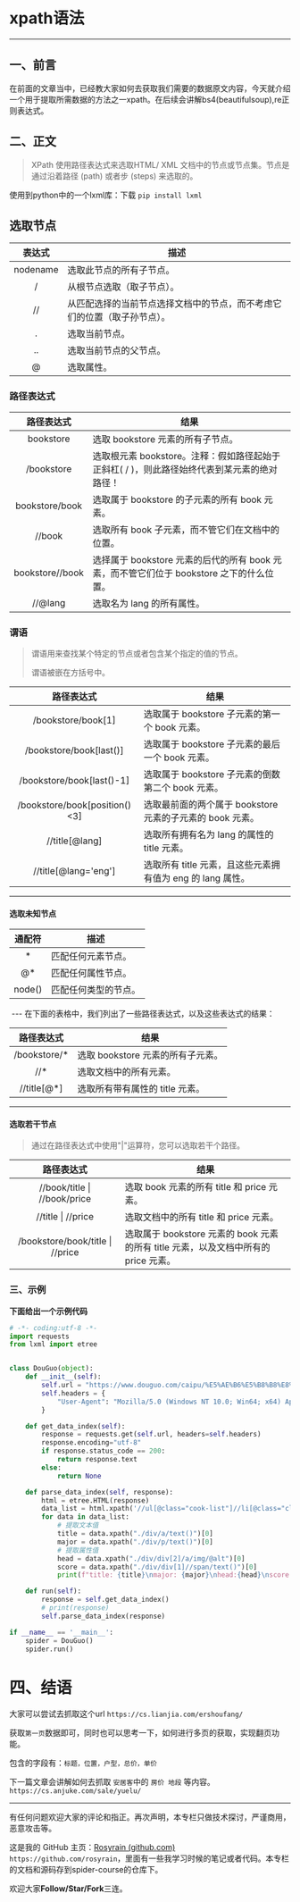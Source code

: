 # xpath语法

------

## 一、前言

​	在前面的文章当中，已经教大家如何去获取我们需要的数据原文内容，今天就介绍一个用于提取所需数据的方法之一xpath。在后续会讲解bs4(beautifulsoup),re正则表达式。



## 二、正文

> XPath 使用路径表达式来选取HTML/ XML 文档中的节点或节点集。节点是通过沿着路径 (path) 或者步 (steps) 来选取的。

使用到python中的一个lxml库：下载 `pip install lxml`

## 选取节点

|  表达式  | 描述                                                         |
| :------: | ------------------------------------------------------------ |
| nodename | 选取此节点的所有子节点。                                     |
|    /     | 从根节点选取（取子节点）。                                   |
|    //    | 从匹配选择的当前节点选择文档中的节点，而不考虑它们的位置（取子孙节点）。 |
|    .     | 选取当前节点。                                               |
|    ..    | 选取当前节点的父节点。                                       |
|    @     | 选取属性。                                                   |



### 路径表达式

|   路径表达式    | 结果                                                         |
| :-------------: | ------------------------------------------------------------ |
|    bookstore    | 选取 bookstore 元素的所有子节点。                            |
|   /bookstore    | 选取根元素 bookstore。注释：假如路径起始于正斜杠( / )，则此路径始终代表到某元素的绝对路径！ |
| bookstore/book  | 选取属于 bookstore 的子元素的所有 book 元素。                |
|     //book      | 选取所有 book 子元素，而不管它们在文档中的位置。             |
| bookstore//book | 选择属于 bookstore 元素的后代的所有 book 元素，而不管它们位于 bookstore 之下的什么位置。 |
|     //@lang     | 选取名为 lang 的所有属性。                                   |



### 谓语

> 谓语用来查找某个特定的节点或者包含某个指定的值的节点。
>
> 谓语被嵌在方括号中。

|          路径表达式           | 结果                                                       |
| :---------------------------: | ---------------------------------------------------------- |
|      /bookstore/book[1]       | 选取属于 bookstore 子元素的第一个 book 元素。              |
|    /bookstore/book[last()]    | 选取属于 bookstore 子元素的最后一个 book 元素。            |
|   /bookstore/book[last()-1]   | 选取属于 bookstore 子元素的倒数第二个 book 元素。          |
| /bookstore/book[position()<3] | 选取最前面的两个属于 bookstore 元素的子元素的 book 元素。  |
|        //title[@lang]         | 选取所有拥有名为 lang 的属性的 title 元素。                |
|     //title[@lang='eng']      | 选取所有 title 元素，且这些元素拥有值为 eng 的 lang 属性。 |

------



#### 选取未知节点

| 通配符 | 描述                 |
| :----: | -------------------- |
|   *    | 匹配任何元素节点。   |
|   @*   | 匹配任何属性节点。   |
| node() | 匹配任何类型的节点。 |

​	---  在下面的表格中，我们列出了一些路径表达式，以及这些表达式的结果：

  

|  路径表达式  | 结果                              |
| :----------: | --------------------------------- |
| /bookstore/* | 选取 bookstore 元素的所有子元素。 |
|     //*      | 选取文档中的所有元素。            |
| //title[@*]  | 选取所有带有属性的 title 元素。   |

------

#### 选取若干节点

> 通过在路径表达式中使用"|"运算符，您可以选取若干个路径。

|            路径表达式            | 结果                                                         |
| :------------------------------: | ------------------------------------------------------------ |
|   //book/title \| //book/price   | 选取 book 元素的所有 title 和 price 元素。                   |
|        //title \| //price        | 选取文档中的所有 title 和 price 元素。                       |
| /bookstore/book/title \| //price | 选取属于 bookstore 元素的 book 元素的所有 title 元素，以及文档中所有的 price 元素。 |



### 三、示例

**下面给出一个示例代码**

```python
# -*- coding:utf-8 -*-
import requests
from lxml import etree


class DouGuo(object):
    def __init__(self):
        self.url = "https://www.douguo.com/caipu/%E5%AE%B6%E5%B8%B8%E8%8F%9C/0/20"
        self.headers = {
            "User-Agent": "Mozilla/5.0 (Windows NT 10.0; Win64; x64) AppleWebKit/537.36 (KHTML, like Gecko) Chrome/108.0.0.0 Safari/537.36"
        }

    def get_data_index(self):
        response = requests.get(self.url, headers=self.headers)
        response.encoding="utf-8"
        if response.status_code == 200:
            return response.text
        else:
            return None

    def parse_data_index(self, response):
        html = etree.HTML(response)
        data_list = html.xpath('//ul[@class="cook-list"]//li[@class="clearfix"]')
        for data in data_list:
            # 提取文本值
            title = data.xpath("./div/a/text()")[0]
            major = data.xpath("./div/p/text()")[0]
            # 提取属性值
            head = data.xpath("./div/div[2]/a/img/@alt")[0]
            score = data.xpath("./div/div[1]//span/text()")[0]
            print(f"title: {title}\nmajor: {major}\nhead:{head}\nscore:{score}\n\n")

    def run(self):
        response = self.get_data_index()
        # print(response)
        self.parse_data_index(response)

if __name__ == '__main__':
    spider = DouGuo()
    spider.run()
```

# 四、结语

大家可以尝试去抓取这个url  `https://cs.lianjia.com/ershoufang/`

获取`第一页`数据即可，同时也可以思考一下，如何进行多页的获取，实现翻页功能。

包含的字段有：`标题，位置，户型，总价，单价`

下一篇文章会讲解如何去抓取 `安居客`中的 `房价 地段` 等内容。`https://cs.anjuke.com/sale/yuelu/`

<hr>

​	有任何问题欢迎大家的评论和指正。再次声明，本专栏只做技术探讨，严谨商用，恶意攻击等。

这是我的 GitHub 主页：[Rosyrain (github.com)](https://github.com/Rosyrain)  `https://github.com/rosyrain`，里面有一些我学习时候的笔记或者代码。本专栏的文档和源码存到spider-course的仓库下。

欢迎大家**Follow/Star/Fork**三连。